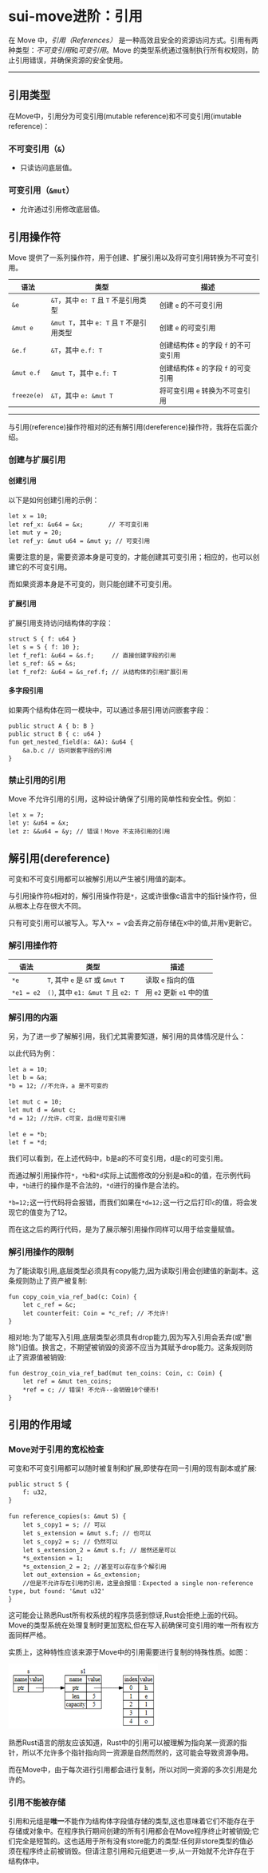 # sui-move进阶：引用

在 Move 中，*引用（References）* 是一种高效且安全的资源访问方式。引用有两种类型：*不可变引用*和*可变引用*。Move 的类型系统通过强制执行所有权规则，防止引用错误，并确保资源的安全使用。

---

## 引用类型

在Move中，引用分为可变引用(mutable reference)和不可变引用(imutable reference)：

### 不可变引用（`&`）
- 只读访问底层值。

### 可变引用（`&mut`）

- 允许通过引用修改底层值。

## 引用操作符

Move 提供了一系列操作符，用于创建、扩展引用以及将可变引用转换为不可变引用。

| **语法**   | **类型**                         | **描述**                                      |
|------------|----------------------------------|-----------------------------------------------|
| `&e`       | `&T`，其中 `e: T` 且 `T` 不是引用类型 | 创建 `e` 的不可变引用                         |
| `&mut e`   | `&mut T`，其中 `e: T` 且 `T` 不是引用类型 | 创建 `e` 的可变引用                           |
| `&e.f`     | `&T`，其中 `e.f: T`               | 创建结构体 `e` 的字段 `f` 的不可变引用         |
| `&mut e.f` | `&mut T`，其中 `e.f: T`           | 创建结构体 `e` 的字段 `f` 的可变引用           |
| `freeze(e)`| `&T`，其中 `e: &mut T`            | 将可变引用 `e` 转换为不可变引用               |

---

与引用(reference)操作符相对的还有解引用(dereference)操作符，我将在后面介绍。

### 创建与扩展引用

#### 创建引用

以下是如何创建引用的示例：

```move
let x = 10;
let ref_x: &u64 = &x;       // 不可变引用
let mut y = 20;
let ref_y: &mut u64 = &mut y; // 可变引用
```

需要注意的是，需要资源本身是可变的，才能创建其可变引用；相应的，也可以创建它的不可变引用。

而如果资源本身是不可变的，则只能创建不可变引用。

#### 扩展引用

扩展引用支持访问结构体的字段：

```move
struct S { f: u64 }
let s = S { f: 10 };
let f_ref1: &u64 = &s.f;     // 直接创建字段的引用
let s_ref: &S = &s;
let f_ref2: &u64 = &s_ref.f; // 从结构体的引用扩展引用
```

#### 多字段引用

如果两个结构体在同一模块中，可以通过多层引用访问嵌套字段：

```move
public struct A { b: B }
public struct B { c: u64 }
fun get_nested_field(a: &A): &u64 {
    &a.b.c // 访问嵌套字段的引用
}
```
### 禁止引用的引用

Move 不允许引用的引用，这种设计确保了引用的简单性和安全性。例如：

```move
let x = 7;
let y: &u64 = &x;
let z: &&u64 = &y; // 错误！Move 不支持引用的引用
```

## 解引用(dereference)

可变和不可变引用都可以被解引用以产生被引用值的副本。

与引用操作符`&`相对的，解引用操作符是`*`，这或许很像c语言中的指针操作符，但从根本上存在很大不同。

只有可变引用可以被写入。写入`*x = v`会丢弃之前存储在x中的值,并用v更新它。

### 解引用操作符

| 语法      | 类型                          | 描述               |
|-----------|-------------------------------|--------------------|
| `*e`      | `T`, 其中 `e` 是 `&T` 或 `&mut T` | 读取 `e` 指向的值  |
| `*e1 = e2`| `()`, 其中 `e1: &mut T` 且 `e2: T` | 用 `e2` 更新 `e1` 中的值 |

### 解引用的内涵

另，为了进一步了解解引用，我们尤其需要知道，解引用的具体情况是什么：

以此代码为例：
```move
let a = 10;
let b = &a;
*b = 12; //不允许，a 是不可变的

let mut c = 10;
let mut d = &mut c;
*d = 12; //允许，c可变，且d是可变引用

let e = *b;
let f = *d;
```

我们可以看到，在上述代码中，b是a的不可变引用，d是c的可变引用。

而通过解引用操作符`*`，`*b`和`*d`实际上试图修改的分别是a和c的值，在示例代码中，`*b`进行的操作是不合法的，`*d`进行的操作是合法的。

`*b=12;`这一行代码将会报错，而我们如果在`*d=12;`这一行之后打印`c`的值，将会发现它的值变为了12。

而在这之后的两行代码，是为了展示解引用操作同样可以用于给变量赋值。

### 解引用操作的限制

为了能读取引用,底层类型必须具有copy能力,因为读取引用会创建值的新副本。这条规则防止了资产被复制:

```move
fun copy_coin_via_ref_bad(c: Coin) {
    let c_ref = &c;
    let counterfeit: Coin = *c_ref; // 不允许!
}
```

相对地:为了能写入引用,底层类型必须具有drop能力,因为写入引用会丢弃(或"删除")旧值。换言之，不期望被销毁的资源不应当为其赋予drop能力。这条规则防止了资源值被销毁:

```move
fun destroy_coin_via_ref_bad(mut ten_coins: Coin, c: Coin) {
    let ref = &mut ten_coins;
    *ref = c; // 错误! 不允许--会销毁10个硬币!
}
```

## 引用的作用域

### Move对于引用的宽松检查

可变和不可变引用都可以随时被复制和扩展,即使存在同一引用的现有副本或扩展:

```move
public struct S {
    f: u32,
}

fun reference_copies(s: &mut S) {
    let s_copy1 = s; // 可以
    let s_extension = &mut s.f; // 也可以
    let s_copy2 = s; // 仍然可以
    let s_extension_2 = &mut s.f; // 居然还是可以
    *s_extension = 1;
    *s_extension_2 = 2; //甚至可以存在多个解引用
    let out_extension = &s_extension; 
    //但是不允许存在引用的引用，这里会报错：Expected a single non-reference type, but found: '&mut u32'
}

```

这可能会让熟悉Rust所有权系统的程序员感到惊讶,Rust会拒绝上面的代码。Move的类型系统在处理复制时更加宽松,但在写入前确保可变引用的唯一所有权方面同样严格。

实质上，这种特性应该来源于Move中的引用需要进行复制的特殊性质。如图：

![alt text](image-3.png)

熟悉Rust语言的朋友应该知道，Rust中的引用可以被理解为指向某一资源的指针，所以不允许多个指针指向同一资源是自然而然的，这可能会导致资源争用。

而在Move中，由于每次进行引用都会进行复制，所以对同一资源的多次引用是允许的。

### 引用不能被存储

引用和元组是**唯一**不能作为结构体字段值存储的类型,这也意味着它们不能存在于存储或对象中。在程序执行期间创建的所有引用都会在Move程序终止时被销毁;它们完全是短暂的。这也适用于所有没有store能力的类型:任何非store类型的值必须在程序终止前被销毁。但请注意引用和元组更进一步,从一开始就不允许存在于结构体中。
